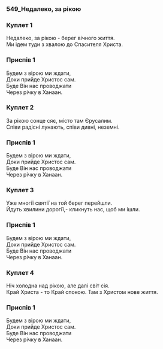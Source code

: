 ### 549_Недалеко, за рікою
### Куплет 1
Недалеко, за рікою - берег вічного життя. <br/>Ми ідем туди з хвалою до Спасителя Христа.
### Приспів 1
Будем з вірою ми ждати, <br/>Доки прийде Христос сам. <br/>Буде Він нас проводжати <br/>Через річку в Ханаан.
### Куплет 2
За рікою сонце сяє, місто там Єрусалим. <br/>Співи радісні лунають, співи дивні, неземні.
### Приспів 1
Будем з вірою ми ждати, <br/>Доки прийде Христос сам. <br/>Буде Він нас проводжати <br/>Через річку в Ханаан.
### Куплет 3
Уже многії святії на той берег перейшли. <br/>Йдуть хвилини дорогії,- кликнуть нас, щоб ми ішли.
### Приспів 1
Будем з вірою ми ждати, <br/>Доки прийде Христос сам. <br/>Буде Він нас проводжати <br/>Через річку в Ханаан.
### Куплет 4
Ніч холодна над рікою, але далі світ сія. <br/>Край Христа - то Край спокою. Там з Христом нове життя.
### Приспів 1
Будем з вірою ми ждати, <br/>Доки прийде Христос сам. <br/>Буде Він нас проводжати <br/>Через річку в Ханаан.
